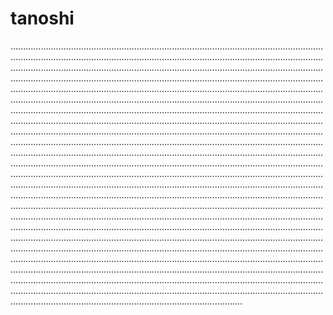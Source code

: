# tanoshi

............................................................................................................................................................................................................................................................................................................................................................................................................................................................................................................................................................................................................................................................................................................................................................................................................................................................................................................................................................................................................................................................................................................................................................................................................................................................................................................................................................................................................................................................................................................................................................................................................................................................................................................................................................................................................................................................................................................................................................................................................................................................................................................................................................................................................................................................................................................................................................................................................................................................................................................................................................................................................................................................................................................................................................................................................................................................................................................................................................................................................................................................................................................................................................................................